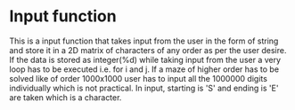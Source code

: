 # Input function
This is a input function that takes input from the user in the form of string and store it in a 2D matrix of characters of any order as per the user desire.  
If the data is stored as integer(%d) while taking input from the user a very loop has to be executed i.e. for i and j. If a maze of higher order has to be solved like of order 1000x1000 user has to input all the 1000000 digits individually which is not practical. In input, starting is 'S' and ending is 'E' are taken which is a character.
